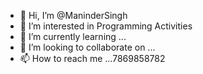 - 👋 Hi, I’m @ManinderSingh
- 👀 I’m interested in Programming Activities
- 🌱 I’m currently learning ...
- 💞️ I’m looking to collaborate on ...
- 📫 How to reach me ...7869858782

<!---
Maninder-Singh17/Maninder-Singh17 is a ✨ special ✨ repository because its `README.md` (this file) appears on your GitHub profile.
You can click the Preview link to take a look at your changes.
--->
